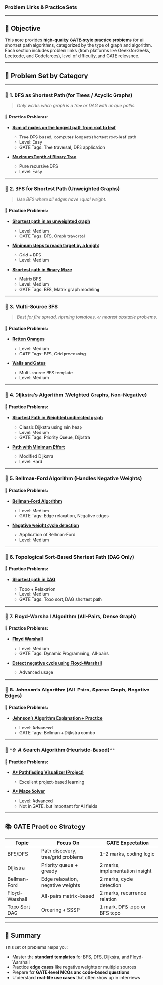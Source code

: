
###  Problem Links & Practice Sets

---

## 🎯 Objective

This note provides **high-quality GATE-style practice problems** for all shortest path algorithms, categorized by the type of graph and algorithm. Each section includes problem links (from platforms like GeeksforGeeks, Leetcode, and Codeforces), level of difficulty, and GATE relevance.

---

## 🧪 Problem Set by Category

---

### 🔹 **1. DFS as Shortest Path (for Trees / Acyclic Graphs)**

> *Only works when graph is a tree or DAG with unique paths.*

#### 🧠 Practice Problems:

* **[Sum of nodes on the longest path from root to leaf](https://practice.geeksforgeeks.org/problems/sum-of-the-longest-bloodline-of-a-tree/1)**

  * Tree DFS based, computes longest/shortest root-leaf path
  * Level: Easy
  * GATE Tags: Tree traversal, DFS application

* **[Maximum Depth of Binary Tree](https://leetcode.com/problems/maximum-depth-of-binary-tree/)**

  * Pure recursive DFS
  * Level: Easy

---

### 🔹 **2. BFS for Shortest Path (Unweighted Graphs)**

> *Use BFS where all edges have equal weight.*

#### 🧠 Practice Problems:

* **[Shortest path in an unweighted graph](https://practice.geeksforgeeks.org/problems/shortest-path-in-undirected-graph-having-unit-distance/1)**

  * Level: Medium
  * GATE Tags: BFS, Graph traversal

* **[Minimum steps to reach target by a knight](https://practice.geeksforgeeks.org/problems/steps-by-knight5927/1)**

  * Grid + BFS
  * Level: Medium

* **[Shortest path in Binary Maze](https://practice.geeksforgeeks.org/problems/shortest-path-in-a-binary-maze/1)**

  * Matrix BFS
  * Level: Medium
  * GATE Tags: BFS, Matrix graph modeling

---

### 🔹 **3. Multi-Source BFS**

> *Best for fire spread, ripening tomatoes, or nearest obstacle problems.*

#### 🧠 Practice Problems:

* **[Rotten Oranges](https://practice.geeksforgeeks.org/problems/rotten-oranges2536/1)**

  * Level: Medium
  * GATE Tags: BFS, Grid processing

* **[Walls and Gates](https://leetcode.com/problems/walls-and-gates/)**

  * Multi-source BFS template
  * Level: Medium

---

### 🔹 **4. Dijkstra’s Algorithm (Weighted Graphs, Non-Negative)**

#### 🧠 Practice Problems:

* **[Shortest Path in Weighted undirected graph](https://practice.geeksforgeeks.org/problems/shortest-path-in-weighted-undirected-graph/1)**

  * Classic Dijkstra using min heap
  * Level: Medium
  * GATE Tags: Priority Queue, Dijkstra

* **[Path with Minimum Effort](https://leetcode.com/problems/path-with-minimum-effort/)**

  * Modified Dijkstra
  * Level: Hard

---

### 🔹 **5. Bellman-Ford Algorithm (Handles Negative Weights)**

#### 🧠 Practice Problems:

* **[Bellman-Ford Algorithm](https://practice.geeksforgeeks.org/problems/distance-from-the-source-bellman-ford-algorithm/1)**

  * Level: Medium
  * GATE Tags: Edge relaxation, Negative edges

* **[Negative weight cycle detection](https://practice.geeksforgeeks.org/problems/negative-weight-cycle3504/1)**

  * Application of Bellman-Ford
  * Level: Medium

---

### 🔹 **6. Topological Sort-Based Shortest Path (DAG Only)**

#### 🧠 Practice Problems:

* **[Shortest path in DAG](https://practice.geeksforgeeks.org/problems/shortest-path-in-undirected-graph/1)**

  * Topo + Relaxation
  * Level: Medium
  * GATE Tags: Topo sort, DAG shortest path

---

### 🔹 **7. Floyd-Warshall Algorithm (All-Pairs, Dense Graph)**

#### 🧠 Practice Problems:

* **[Floyd Warshall](https://practice.geeksforgeeks.org/problems/implementing-floyd-warshall2042/1)**

  * Level: Medium
  * GATE Tags: Dynamic Programming, All-pairs

* **[Detect negative cycle using Floyd-Warshall](https://www.geeksforgeeks.org/detect-negative-cycle-graph-using-floyd-warshall/)**

  * Advanced usage

---

### 🔹 **8. Johnson’s Algorithm (All-Pairs, Sparse Graph, Negative Edges)**

#### 🧠 Practice Problems:

* **[Johnson’s Algorithm Explanation + Practice](https://www.geeksforgeeks.org/johnsons-algorithm/)**

  * Level: Advanced
  * GATE Tags: Bellman + Dijkstra combo

---

### 🔹 **9. A* Search Algorithm (Heuristic-Based)*\*

#### 🧠 Practice Problems:

* **[A\* Pathfinding Visualizer (Project)](https://leetcode.com/discuss/general-discussion/1046745/A-Pathfinding-Visualizer-using-Dijkstra-A-Star-and-BFS-Algorithms)**

  * Excellent project-based learning

* **[A\* Maze Solver](https://www.geeksforgeeks.org/a-search-algorithm/)**

  * Level: Advanced
  * Not in GATE, but important for AI fields

---

## 📚 GATE Practice Strategy

| Topic          | Focus On                           | GATE Expectation                |
| -------------- | ---------------------------------- | ------------------------------- |
| BFS/DFS        | Path discovery, tree/grid problems | 1–2 marks, coding logic         |
| Dijkstra       | Priority queue + greedy            | 2 marks, implementation insight |
| Bellman-Ford   | Edge relaxation, negative weights  | 2 marks, cycle detection        |
| Floyd-Warshall | All-pairs matrix-based             | 2 marks, recurrence relation    |
| Topo Sort DAG  | Ordering + SSSP                    | 1 mark, DFS topo or BFS topo    |

---

## 🏁 Summary

This set of problems helps you:

* Master the **standard templates** for BFS, DFS, Dijkstra, and Floyd-Warshall
* Practice **edge cases** like negative weights or multiple sources
* Prepare for **GATE-level MCQs and code-based questions**
* Understand **real-life use cases** that often show up in interviews



